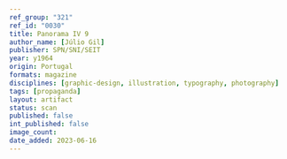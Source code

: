 ```yaml
---
ref_group: "321"
ref_id: "0030"
title: Panorama IV 9
author_name: [Júlio Gil]
publisher: SPN/SNI/SEIT
year: y1964
origin: Portugal
formats: magazine
disciplines: [graphic-design, illustration, typography, photography]
tags: [propaganda]
layout: artifact
status: scan
published: false
int_published: false
image_count:
date_added: 2023-06-16
---
```

